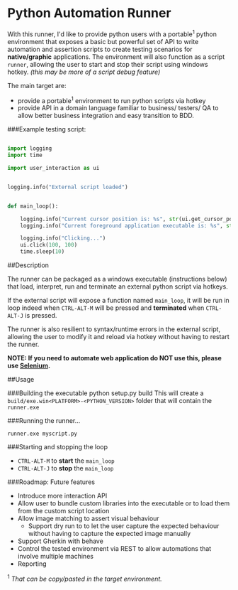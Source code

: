 # Python Automation Runner


With this runner, I'd like to provide python users with a portable<sup>1</sup> python environment that exposes a basic but powerful set of API to write automation and assertion scripts to create testing scenarios for **native/graphic** applications.
The environment will also function as a script `runner`, allowing the user to start and stop their script using windows hotkey. *(this may be more of a script debug feature)*

The main target are:
- provide a portable<sup>1</sup> environment to run python scripts via hotkey
- provide API in a domain language familiar to business/ testers/ QA to allow better business integration and easy transition to BDD.



###Example testing script:
```python

import logging
import time

import user_interaction as ui


logging.info("External script loaded")


def main_loop():

    logging.info("Current cursor position is: %s", str(ui.get_cursor_pos()))
    logging.info("Current foreground application executable is: %s", str(ui.get_foreground_window_executable()))

    logging.info("Clicking...")
    ui.click(100, 100)
    time.sleep(10)    

```

##Description

The runner can be packaged as a windows executable (instructions below) that load, interpret, run and terminate an external python script via hotkeys. 

If the external script will expose a function named `main_loop`, it will be run in loop indeed when `CTRL-ALT-M` will be pressed and **terminated** when  `CTRL-ALT-J` is pressed.

The runner is also resilient to syntax/runtime errors in the external script, allowing the user to modify it and reload via hotkey without having to restart the runner.

**NOTE: If you need to automate web application do NOT use this, please use [Selenium][2].**

##Usage

###Building the executable
    python setup.py build
This will create a `build/exe.win<PLATFORM>-<PYTHON_VERSION>` folder that will contain the `runner.exe`

###Running the runner...

    runner.exe myscript.py

###Starting and stopping the loop

- `CTRL-ALT-M` to **start** the `main_loop`
- `CTRL-ALT-J` to **stop** the `main_loop`


###Roadmap: Future features

- Introduce more interaction API
- Allow user to bundle custom libraries into the executable or to load them from the custom script location
- Allow image matching to assert visual behaviour
  - Support dry run to to let the user capture the expected behaviour without having to capture the expected image manually
- Support Gherkin with behave
- Control the tested environment via REST to allow automations that involve multiple machines
- Reporting



<sup>1</sup> *That can be copy/pasted in the target environment.*



  [1]: http://ahkscript.org/
  [2]: http://www.seleniumhq.org/
